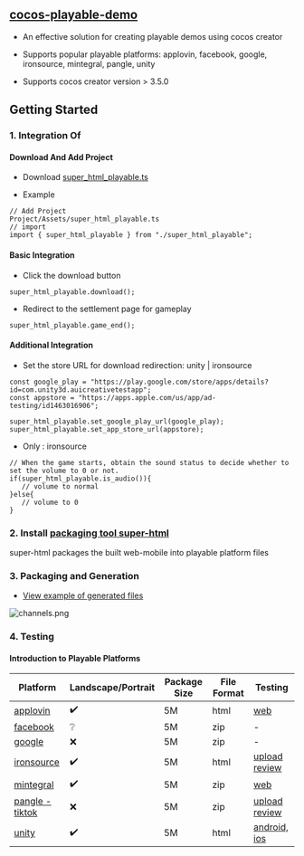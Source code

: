 ## [cocos-playable-demo](https://github.com/magician-f/cocos-playable-demo)

* An effective solution for creating playable demos using cocos creator
* Supports popular playable platforms: applovin, facebook, google, ironsource, mintegral, pangle, unity

* Supports cocos creator version > 3.5.0

## Getting Started

### 1. Integration Of 

#### Download And Add Project

* Download [super_html_playable.ts](https://github.com/magician-f/cocos-playable-demo/tree/main/docs/sdk/super_html_playable.ts)

* Example
```
// Add Project
Project/Assets/super_html_playable.ts
// import
import { super_html_playable } from "./super_html_playable";
```

#### Basic Integration
* Click the download button
```
super_html_playable.download();
```
* Redirect to the settlement page for gameplay
```
super_html_playable.game_end();
```

#### Additional Integration

* Set the store URL for download redirection: unity | ironsource
```
const google_play = "https://play.google.com/store/apps/details?id=com.unity3d.auicreativetestapp";
const appstore = "https://apps.apple.com/us/app/ad-testing/id1463016906";

super_html_playable.set_google_play_url(google_play);
super_html_playable.set_app_store_url(appstore);
```

* Only : ironsource 
```
// When the game starts, obtain the sound status to decide whether to set the volume to 0 or not.
if(super_html_playable.is_audio()){
   // volume to normal
}else{
   // volume to 0
}
```

### 2. Install [packaging tool super-html](https://store.cocos.com/app/detail/3657)

super-html packages the built web-mobile into playable platform files

### 3. Packaging and Generation

* [View example of generated files](https://github.com/magician-f/cocos-playable-demo/tree/main/build/super-html)

![channels.png](./docs/images/channels.png)

### 4. Testing

#### Introduction to Playable Platforms

|Platform|Landscape/Portrait|Package Size|File Format|Testing|
|--|--|--|--|--|
|[applovin](https://p.applov.in/playablePreview?create=1&qr=1)|✔️|5M|html|[web](https://p.applov.in/playablePreview?create=1&qr=1)|
|[facebook](https://docs.lunalabs.io/docs/playable/ad-networks/facebook)|❔|5M|zip|-|[web](https://developers.facebook.com/tools/playable-preview/)|
|[google](https://support.google.com/google-ads/answer/9981650?hl=zh-Hans)|❌|5M|zip|-|[web](https://h5validator.appspot.com/adwords/asset)|
|[ironsource](https://developers.is.com/ironsource-mobile/general/interactive-requirements)|✔️|5M|html|[upload review](https://developers.is.com/ironsource-mobile/general/html-upload/)|
|[mintegral](https://www.mindworks-creative.com/review/doc)|✔️|5M|zip|[web](https://www.mindworks-creative.com/review/)|
|[pangle - tiktok](https://ads.tiktok.com/help/article/playable-ads)|❌|5M|zip|[upload review](https://ads.tiktok.com/help/article/playable-ads?lang=zh#anchor-19)|
|[unity](https://docs.unity.com/acquire/manual/playable-ads)|✔️|5M|html|[android, ios](https://storage.googleapis.com/unity-ads-aui-prod-deployments/external-app/UnityAds_Playable_guide.pdf)